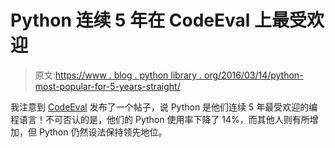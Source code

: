 # Python 连续 5 年在 CodeEval 上最受欢迎

> 原文:[https://www . blog . python library . org/2016/03/14/python-most-popular-for-5-years-straight/](https://www.blog.pythonlibrary.org/2016/03/14/python-most-popular-for-5-years-straight/)

我注意到 [CodeEval](http://blog.codeeval.com/codeevalblog/2016/2/2/most-popular-coding-languages-of-2016) 发布了一个帖子，说 Python 是他们连续 5 年最受欢迎的编程语言！不可否认的是，他们的 Python 使用率下降了 14%，而其他人则有所增加，但 Python 仍然设法保持领先地位。